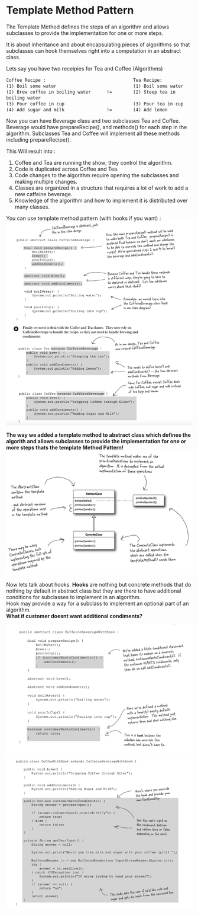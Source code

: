# Template Method Pattern
The Template Method defines the steps of an algorithm and allows subclasses to provide the implementation for one or more steps.

It is about inheritance and about encapsulating pieces of algorithms so that subclasses can hook themselves right into a computation in an abstract class.

Lets say you have two receipies for Tea and Coffee (Algorithms)
```
Coffee Recipe :                                 Tea Recipe:           
(1) Boil some water                             (1) Boil some water
(2) Brew coffee in boiling water      !=        (2) Steep tea in boiling water
(3) Pour coffee in cup                          (3) Pour tea in cup
(4) Add sugar and milk                !=        (4) Add lemon
```

Now you can have Beverage class and two subclasses Tea and Coffee.  Beverage would have prepareRecipe(), and methods() for each step in the algorithm. Subclasses Tea and Coffee will implement all these methods including prepareRecipe().

This Will result into : 
1. Coffee and Tea are running the show; they control the algorithm.
2. Code is duplicated across Coffee and Tea.
3. Code changes to the algorithm require opening the subclasses and making multiple changes.
4. Classes are organized in a structure that requires a lot of work to add a new caffeine beverage.
5. Knowledge of the algorithm and how to implement it is distributed over many classes.

You can use template method pattern (with hooks if you want) :
![](https://github.com/xXLogicNotFoundXx/DesignPatterns/blob/main/Template%20Method%20Pattern/img/CoffeeTeaTemplateMethod.png)

**The way we added a template method to abstract class which defines the algorith and allows subclasses to provide the implementation for one or more steps thats the template Method Pattern!**
![](https://github.com/xXLogicNotFoundXx/DesignPatterns/blob/main/Template%20Method%20Pattern/img/UMLTemplateMethod.png)


Now lets talk about hooks. **Hooks** are nothing but concrete methods that do nothing by default in abstract class but they are there to have additional conditions for subclasses to implement in an algorithm.\
Hook may provide a way for a subclass to implement an optional part of an algorithm.\
**What if customer doesnt want additional condiments?**

![](https://github.com/xXLogicNotFoundXx/DesignPatterns/blob/main/Template%20Method%20Pattern/img/CoffeeTeaWithHook1.png)
![](https://github.com/xXLogicNotFoundXx/DesignPatterns/blob/main/Template%20Method%20Pattern/img/CoffeeTeaWithHook2.png)
